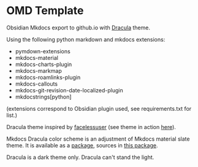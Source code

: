 # OMD Template
 
Obsidian Mkdocs export to github.io with [Dracula](https://draculatheme.com) theme.

Using the following python markdown and mkdocs extensions:

- pymdown-extensions
- mkdocs-material
- mkdocs-charts-plugin
- mkdocs-markmap
- mkdocs-roamlinks-plugin
- mkdocs-callouts
- mkdocs-git-revision-date-localized-plugin
- mkdocstrings[python]

(extensions correspond to Obsidian plugin used, see requirements.txt for list.)

Dracula theme inspired by [facelessuser](https://github.com/facelessuser)
(see theme in action [here](https://facelessuser.github.io/pymdown-extensions/)).

Mkdocs Dracula color scheme is an adjustment of Mkdocs material slate theme.
It is available as a [package](https://github.com/facelessuser/mkdocs_pymdownx_material_extras),
sources in [this package](https://facelessuser.github.io/pymdown-extensions/).

Dracula is a dark theme only. Dracula can't stand the light.